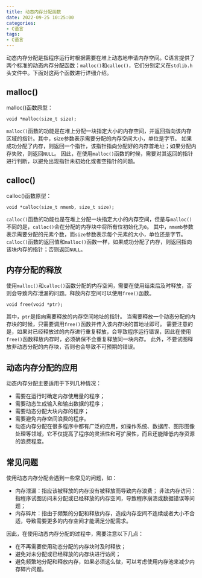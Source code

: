 ```yaml
---
title: 动态内存分配函数
date: 2022-09-25 10:25:00
categories:
- C语言
tags:
- C语言
---
```


动态内存分配是指程序运行时根据需要在堆上动态地申请内存空间。C语言提供了两个标准的动态内存分配函数：`malloc()`和`calloc()`，它们分别定义在`stdlib.h`头文件中。下面对这两个函数进行详细介绍。

## malloc()

malloc()函数原型：

```text
void *malloc(size_t size);
```

`malloc()`函数的功能是在堆上分配一块指定大小的内存空间，并返回指向该内存区域的指针。其中，size参数表示需要分配的内存空间大小，单位是字节。
如果成功分配了内存，则返回一个指针，该指针指向分配好的内存首地址；如果分配内存失败，则返回`NULL`。
因此，在使用`malloc()`函数的时候，需要对其返回的指针进行判断，以避免出现指针未初始化或者空指针的问题。

## calloc()

calloc()函数原型：

```text
void *calloc(size_t nmemb, size_t size);
```

`calloc()`函数的功能也是在堆上分配一块指定大小的内存空间，但是与`malloc()`不同的是，`calloc()`会在分配的内存块中将所有位初始化为`0`。
其中，`nmemb`参数表示需要分配的元素个数，而`size`参数表示每个元素的大小，单位还是字节。
`calloc()`函数的返回值和`malloc()`函数一样，如果成功分配了内存，则返回指向该块内存的指针；否则返回`NULL`。

## 内存分配的释放

使用`malloc()`和`calloc()`函数分配的内存空间，需要在使用结束后及时释放，否则会导致内存泄漏的问题。释放内存空间可以使用`free()`函数。

```text
void free(void *ptr);
```

其中，`ptr`是指向需要释放的内存空间地址的指针。
当需要释放一个动态分配的内存块的时候，只需要调用`free()`函数并传入该内存块的首地址即可。
需要注意的是，如果对已经释放过的内存进行重复释放，会导致程序运行错误，因此在使用`free()`函数释放内存时，必须确保不会重复释放同一块内存。
此外，不要试图释放非动态分配的内存块，否则也会导致不可预期的错误。

## 动态内存分配的应用

动态内存分配主要适用于下列几种情况：

- 需要在运行时确定内存使用量的程序；
- 需要动态生成输入和输出数据的程序；
- 需要动态分配大块内存的程序；
- 需要避免内存空间浪费的程序。
- 动态内存分配在很多程序中都有广泛的应用，如操作系统、数据库、图形图像处理等领域，它不仅提高了程序的灵活性和可扩展性，而且还能降低内存资源的浪费程度。

## 常见问题

使用动态内存分配会遇到一些常见的问题，如：

- 内存泄漏：指应该被释放的内存没有被释放而导致内存浪费；
非法内存访问：指程序试图访问未分配或已经释放的内存空间，导致程序崩溃或数据错误等问题；
- 内存碎片：指由于频繁的分配和释放内存，造成内存空间不连续或者大小不合适，导致需要更多的内存空间才能满足分配需求。

因此，在使用动态内存分配的过程中，需要注意以下几点：

- 在不再需要使用动态分配的内存块时及时释放；
- 避免对未分配或已经释放的内存块进行访问；
- 避免频繁地分配和释放内存，如果必须这么做，可以考虑使用内存池来减少内存碎片问题。